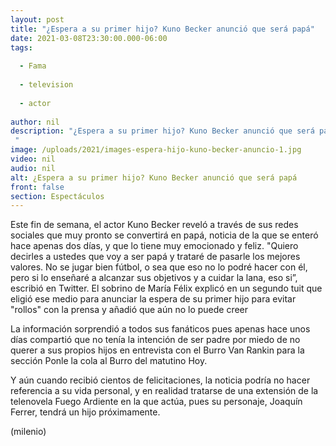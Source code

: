 ```yaml
---
layout: post
title: "¿Espera a su primer hijo? Kuno Becker anunció que será papá"
date: 2021-03-08T23:30:00.000-06:00
tags:
  
  - Fama
  
  - television
  
  - actor
  
author: nil
description: "¿Espera a su primer hijo? Kuno Becker anunció que será papá "
image: /uploads/2021/images-espera-hijo-kuno-becker-anuncio-1.jpg
video: nil
audio: nil
alt: ¿Espera a su primer hijo? Kuno Becker anunció que será papá
front: false
section: Espectáculos
---
```


Este fin de semana, el actor Kuno Becker reveló a través de sus redes sociales que muy pronto se convertirá en papá, noticia de la que se enteró hace apenas dos días, y que lo tiene muy emocionado y feliz. "Quiero decirles a ustedes que voy a ser papá y trataré de pasarle los mejores valores. No se jugar bien fútbol, o sea que eso no lo podré hacer con él, pero si lo enseñaré a alcanzar sus objetivos y a cuidar la lana, eso si”, escribió en Twitter. 
El sobrino de María Félix explicó en un segundo tuit  que eligió ese medio para anunciar la espera de su primer hijo para evitar "rollos" con la prensa y añadió que aún no lo puede creer 

La información sorprendió a todos sus fanáticos pues apenas hace unos días compartió que no tenía la intención de ser padre por miedo de no querer a sus propios hijos en entrevista con el Burro Van Rankin para la sección Ponle la cola al Burro del matutino Hoy. 

Y aún cuando recibió cientos de felicitaciones, la noticia podría no hacer referencia a su vida personal, y en realidad tratarse de una extensión de la telenovela Fuego Ardiente en la que actúa, pues su personaje, Joaquín Ferrer, tendrá un hijo próximamente. 

(milenio)